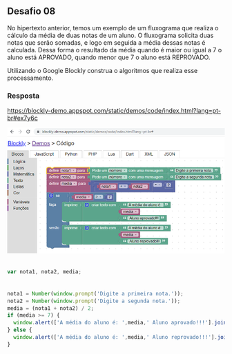 ## Desafio 08

No hipertexto anterior, temos um exemplo de um fluxograma que realiza o cálculo da média de duas notas de um aluno. O fluxograma solicita duas notas que serão somadas, e logo em seguida a média dessas notas é calculada. Dessa forma o resultado da média quando é maior ou igual a 7 o aluno está APROVADO, quando menor que 7 o aluno está REPROVADO.

Utilizando o Google Blockly construa o algoritmos que realiza esse processamento.

### Resposta

https://blockly-demo.appspot.com/static/demos/code/index.html?lang=pt-br#ex7y6c

<img src = "img/notaAluno.png">

````js

var nota1, nota2, media;


nota1 = Number(window.prompt('Digite a primeira nota.'));
nota2 = Number(window.prompt('Digite a segunda nota.'));
media = (nota1 + nota2) / 2;
if (media >= 7) {
  window.alert(['A média do aluno é: ',media,' Aluno aprovado!!!'].join(''));
} else {
  window.alert(['A média do aluno é: ',media,' Aluno reprovado!!!'].join(''));
}

````
